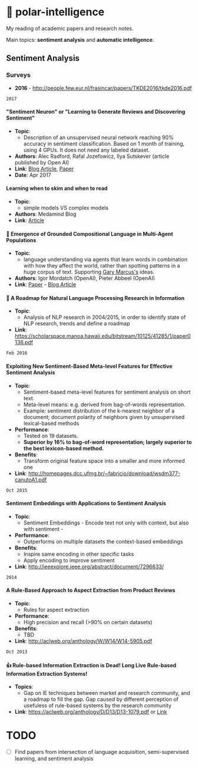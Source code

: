 # 📖 polar-intelligence

My reading of academic papers and research notes.

Main topics: **sentiment analysis** and **automatic intelligence**.

## Sentiment Analysis

### Surveys
- **2016** - http://people.few.eur.nl/frasincar/papers/TKDE2016/tkde2016.pdf

`2017`

#### "Sentiment Neuron" or "Learning to Generate Reviews and Discovering Sentiment" 
- **Topic**: 
  - Description of an unsupervised neural network reaching 90% accuracy in sentiment classification. Based on 1 month of training, using 4 GPUs. It does not need any labeled dataset.
- **Authors**: Alec Radford, Rafal Jozefowicz, Ilya Sutskever (article published by Open AI)
- **Link**: [Blog Article](https://blog.openai.com/unsupervised-sentiment-neuron/), [Paper](https://arxiv.org/abs/1704.01444)
- **Date**: Apr 2017


#### Learning when to skim and when to read
- **Topic**: 
  - simple models VS complex models 
- **Authors**: Medamind Blog
- **Link**: [Article](https://metamind.io/research/learning-when-to-skim-and-when-to-read)


#### 🔖 Emergence of Grounded Compositional Language in Multi-Agent Populations
- **Topic**: 
  - language understanding via agents that learn words in combination with how they affect the world, rather than spotting patterns in a huge corpus of text. Supporting [Gary Marcus's](https://www.technologyreview.com/s/601551/algorithms-that-learn-with-less-data-could-expand-ais-power/) ideas. 
- **Authors**: Igor Mordatch (OpenAI), Pieter Abbeel (OpenAI)
- **Link**: [Paper](https://arxiv.org/abs/1703.04908) - [Blog Article](https://www.openai.com/blog/learning-to-communicate/)


#### 🔖 A Roadmap for Natural Language Processing Research in Information 
- **Topic**: 
  - Analysis of NLP research in 2004/2015, in order to identify state of NLP research, trends and define a roadmap
- **Link**: https://scholarspace.manoa.hawaii.edu/bitstream/10125/41285/1/paper0136.pdf

`Feb 2016`

#### Exploiting New Sentiment-Based Meta-level Features for Effective Sentiment Analysis

- **Topic**: 
  - Sentiment-based meta-level features for sentiment analysis on short text. 
  - Meta-level means: e.g. derived from bag-of-words representation. 
  - Example: sentiment distribution of the k-nearest neighbor of a document; document polarity of neighbors given by unsupervised lexical-based methods
- **Performance**: 
  - Tested on 19 datasets. 
  - **Superior by 16% to bag-of-word representation; largely superior to the best lexicon-based method.**
- **Benefits**: 
  - Transform original feature space into a smaller and more informed one 
- **Link**: http://homepages.dcc.ufmg.br/~fabricio/download/wsdm377-canutoA1.pdf

`Oct 2015`

#### Sentiment Embeddings with Applications to Sentiment Analysis
- **Topic**: 
  - Sentiment Embeddings - Encode text not only with context, but also with sentiment - 
- **Performance**: 
  - Outperforms on multiple datasets the context-based embeddings
- **Benefits**:
  - Inspire same encoding in other specific tasks
  - Apply encoding to improve sentiment
- **Link**: http://ieeexplore.ieee.org/abstract/document/7296633/

`2014`

#### A Rule-Based Approach to Aspect Extraction from Product Reviews
- **Topic**: 
  - Rules for aspect extraction 
- **Performance**: 
  - High precision and recall (>90% on certain datasets)
- **Benefits**:
  - TBD
- **Link**: http://aclweb.org/anthology/W/W14/W14-5905.pdf


`Oct 2013`

#### 👍 Rule-based Information Extraction is Dead! Long Live Rule-based Information Extraction Systems!
- **Topics**:
  - Gap on IE techniques between market and research community, and a roadmap to fill the gap. Gap caused by different perception of usefuless of rule-based systems by the research community 
- **Link**: https://aclweb.org/anthology/D/D13/D13-1079.pdf or [Link](https://github.com/bitliner/polar-intelligence/blob/master/D13-1079.pdf)



# TODO
- [ ] Find papers from intersection of language acquisition, semi-supervised learning, and sentiment analysis
